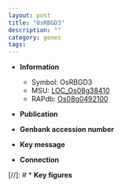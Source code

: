 ```yaml
---
layout: post
title: "OsRBGD3"
description: ""
category: genes
tags: 
---
```


* **Information**  
    + Symbol: OsRBGD3  
    + MSU: [LOC_Os08g38410](http://rice.uga.edu/cgi-bin/ORF_infopage.cgi?orf=LOC_Os08g38410)  
    + RAPdb: [Os08g0492100](http://rapdb.dna.affrc.go.jp/viewer/gbrowse_details/irgsp1?name=Os08g0492100)  

* **Publication**  

* **Genbank accession number**  

* **Key message**  

* **Connection**  

[//]: # * **Key figures**  



